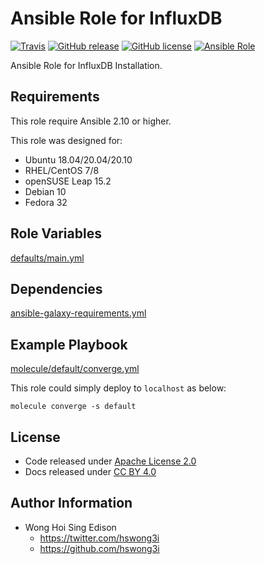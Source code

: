 # Ansible Role for InfluxDB

[![Travis](https://img.shields.io/travis/com/alvistack/ansible-role-influxdb.svg)](https://travis-ci.com/alvistack/ansible-role-influxdb)
[![GitHub release](https://img.shields.io/github/release/alvistack/ansible-role-influxdb.svg)](https://github.com/alvistack/ansible-role-influxdb/releases)
[![GitHub license](https://img.shields.io/github/license/alvistack/ansible-role-influxdb.svg)](https://github.com/alvistack/ansible-role-influxdb/blob/master/LICENSE)
[![Ansible Role](https://img.shields.io/badge/galaxy-alvistack.influxdb-blue.svg)](https://galaxy.ansible.com/alvistack/influxdb)

Ansible Role for InfluxDB Installation.

## Requirements

This role require Ansible 2.10 or higher.

This role was designed for:

  - Ubuntu 18.04/20.04/20.10
  - RHEL/CentOS 7/8
  - openSUSE Leap 15.2
  - Debian 10
  - Fedora 32

## Role Variables

[defaults/main.yml](defaults/main.yml)

## Dependencies

[ansible-galaxy-requirements.yml](ansible-galaxy-requirements.yml)

## Example Playbook

[molecule/default/converge.yml](molecule/default/converge.yml)

This role could simply deploy to `localhost` as below:

    molecule converge -s default

## License

  - Code released under [Apache License 2.0](LICENSE)
  - Docs released under [CC BY 4.0](http://creativecommons.org/licenses/by/4.0/)

## Author Information

  - Wong Hoi Sing Edison
      - <https://twitter.com/hswong3i>
      - <https://github.com/hswong3i>
